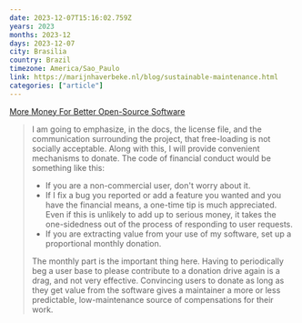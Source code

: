 ```yaml
---
date: 2023-12-07T15:16:02.759Z
years: 2023
months: 2023-12
days: 2023-12-07
city: Brasilia
country: Brazil
timezone: America/Sao_Paulo
link: https://marijnhaverbeke.nl/blog/sustainable-maintenance.html
categories: ["article"]
---
```

[More Money For Better Open-Source Software](https://marijnhaverbeke.nl/blog/sustainable-maintenance.html)

> I am going to emphasize, in the docs, the license file, and the communication surrounding the project, that free-loading is not socially acceptable. Along with this, I will provide convenient mechanisms to donate. The code of financial conduct would be something like this:
> 
> - If you are a non-commercial user, don't worry about it.
> - If I fix a bug you reported or add a feature you wanted and you have the financial means, a one-time tip is much appreciated. Even if this is unlikely to add up to serious money, it takes the one-sidedness out of the process of responding to user requests.
> - If you are extracting value from your use of my software, set up a proportional monthly donation.
>
> The monthly part is the important thing here. Having to periodically beg a user base to please contribute to a donation drive again is a drag, and not very effective. Convincing users to donate as long as they get value from the software gives a maintainer a more or less predictable, low-maintenance source of compensations for their work.

